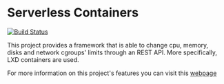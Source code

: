 # Serverless Containers
[![Build Status](https://travis-ci.com/JonatanEnes/ServerlessContainers.svg?branch=master)](https://travis-ci.com/JonatanEnes/ServerlessContainers)

This project provides a framework that is able to change cpu, memory, disks and network cgroups' 
limits through an REST API. More specifically, LXD containers are used.


For more information on this project's features you can visit this 
[webpage](http://bdwatchdog.dec.udc.es/autoscaling/index.html)